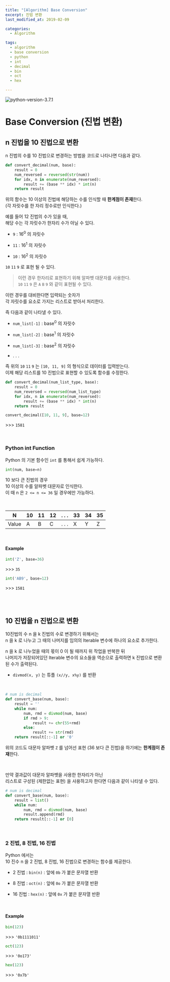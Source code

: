 ```yaml
---
title: "[Algorithm] Base Conversion"
excerpt: 진법 변환
last_modified_at: 2019-02-09

categories:
  - Algorithm

tags:
  - algorithm
  - base conversion
  - python
  - int
  - decimal
  - bin
  - oct
  - hex

---
```


![python-version-3.7.1](https://img.shields.io/badge/python-v3.7.1-blue.svg)

# Base Conversion (진법 변환)

## n 진법을 10 진법으로 변환

n 진법의 수를 10 진법으로 변경하는 방법을 코드로 나타나면 다음과 같다.  

```python
def convert_decimal(num, base):
    result = 0
    num_reversed = reversed(str(num))
    for idx, n in enumerate(num_reversed):
        result += (base ** idx) * int(n)
    return result
```

위의 함수는 10 이상의 진법에 해당하는 수를 인식할 때 **한계점이 존재**한다.  
(각 자릿수를 한 자리 정수로만 인식한다.)  

예를 들어 12 진법의 수가 있을 때,  
해당 수는 각 자릿수가 한자리 수가 아닐 수 있다.  

- `9` : 16<sup>0</sup> 의 자릿수

- `11` : 16<sup>1</sup> 의 자릿수

- `10` : 16<sup>2</sup> 의 자릿수

`10` `11` `9` 로 표현 될 수 있다.  

> 이런 경우 한자리로 표현하기 위해 알파벳 대문자를 사용한다.  
> `10` `11` `9` 은 `A` `B` `9` 와 같이 표현될 수 있다.  

이런 경우를 대비한다면 입력되는 숫자가  
각 자릿수를 요소로 가지는 리스트로 받아서 처리한다.  

즉 다음과 같이 나타낼 수 있다.  

- `num_list[-1]` : base<sup>0</sup> 의 자릿수

- `num_list[-2]` : base<sup>1</sup> 의 자릿수

- `num_list[-3]` : base<sup>2</sup> 의 자릿수

- . . .

즉 위의 `10` `11` `9` 는 `[10, 11, 9]` 의 형식으로 데이터를 입력받는다.  
이제 해당 리스트를 10 진법으로 표현할 수 있도록 함수를 수정한다.  

```python
def convert_decimal(num_list_type, base):
    result = 0
    num_reversed = reversed(num_list_type)
    for idx, n in enumerate(num_reversed):
        result += (base ** idx) * int(n)
    return result
```

```python
convert_decimal([10, 11, 9], base=12)
```
\>\>\> `1581`

<br>

### Python int Function

Python 의 기본 함수인 `int` 를 통해서 쉽게 가능하다.  

```python
int(num, base=n)
```

10 보다 큰 진법의 경우  
10 이상의 수를 알파벳 대문자로 인식한다.  
이 때 n 은 `2 <= n <= 36` 일 경우에만 가능하다.  

<br>

| N     | 10 | 11 | 12 | . . . | 33 | 34 | 35 |
|-------|----|----|----|-------|----|----|----|
| Value | A  | B  | C  | . . . | X  | Y  | Z  |

<br>

#### Example

```python
int('Z', base=36)
```
\>\>\> `35`  

```python
int('AB9', base=12)
```
\>\>\> `1581`  

<br><br>

## 10 진법을 n 진법으로 변환

10진법의 수 n 을 k 진법의 수로 변경하기 위해서는  
n 을 k 로 나누고 그 때의 나머지를 임의의 Iterable 변수에 하나의 요소로 추가한다.  

n 을 k 로 나누었을 때의 몫이 0 이 될 때까지 위 작업을 반복한 뒤  
나머지가 저장되어있던 Iterable 변수의 요소들을 역순으로 출력하면 k 진법으로 변환된 수가 출력된다.  

- `divmod(x, y)` 는 튜플 `(x//y, x%y)` 를 반환

<br>

```python
# num is decimal
def convert_base(num, base):
    result = ''
    while num:
        num, rmd = divmod(num, base)
        if rmd > 9:
            result += chr(55+rmd)
        else:
            result += str(rmd)
    return result[::-1] or '0'
```

위의 코드도 대문자 알파벳 `Z` 를 넘어선 표현 (36 보다 큰 진법)을 하기에는 **한계점이 존재**한다.  

<br>

만약 결과값이 대문자 알파벳을 사용한 한자리가 아닌  
리스트로 구성된 (제한없는 표현) 을 사용하고자 한다면 다음과 같이 나타낼 수 있다.  

```python
# num is decimal
def convert_base(num, base):
    result = list()
    while num:
        num, rmd = divmod(num, base)
        result.append(rmd)
    return result[::-1] or [0]
```

<br>

### 2 진법, 8 진법, 16 진법  

Python 에서는  
10 진수 n 을 2 진법, 8 진법, 16 진법으로 변경하는 함수를 제공한다.  

- 2 진법 : `bin(n)` : 앞에 `0b` 가 붙은 문자열 반환

- 8 진법 : `oct(n)` : 앞에 `0o` 가 붙은 문자열 반환

- 16 진법 : `hex(n)` : 앞에 `0x` 가 붙은 문자열 반환

<br>

#### Example

```python
bin(123)
```
\>\>\> `'0b1111011'`

```python
oct(123)
```
\>\>\> `'0o173'`

```python
hex(123)
```
\>\>\> `'0x7b'`
